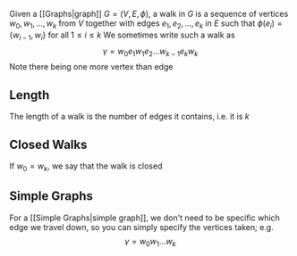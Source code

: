 Given a [[Graphs|graph]] $G=(V,E,\phi)$, a walk in $G$ is a sequence of vertices $w_{0},w_{1},\dots,w_{k}$ from $V$ together with edges $e_{1},e_{2},\dots,e_{k}$ in $E$ such that $\phi(e_{i})=\{ w_{i-1},w_{i} \}$ for all $1\leq i\leq k$
We sometimes write such a walk as
$$
\gamma=w_{0}e_{1}w_{1}e_{2}\dots w_{k-1}e_{k}w_{k}
$$
Note there being one more vertex than edge
## Length
The length of a walk is the number of edges it contains, i.e. it is $k$
## Closed Walks
If $w_{0}=w_{k}$, we say that the walk is closed
## Simple Graphs
For a [[Simple Graphs|simple graph]], we don't need to be specific which edge we travel down, so you can simply specify the vertices taken; e.g.
$$
\gamma=w_{0}w_{1}\dots w_{k}
$$

